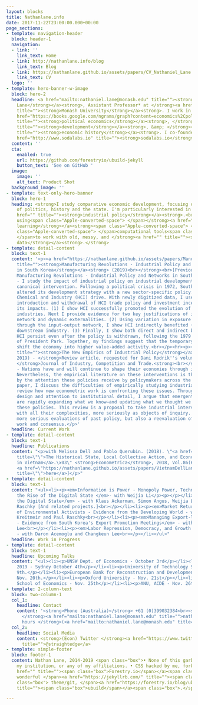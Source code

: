 ```yaml
---
layout: blocks
title: Nathanlane.info
date: 2017-11-22T23:00:00.000+00:00
page_sections:
- template: navigation-header
  block: header-1
  navigation:
  - link: ''
    link_text: Home
  - link: http://nathanlane.info/blog
    link_text: Blog
  - link: https://nathanlane.github.io/assets/papers/CV_Nathaniel_Lane.pdf
    link_text: CV
  logo: ''
- template: hero-banner-w-image
  block: hero-2
  headline: <a href="mailto:nathaniel.lane@monash.edu" title=""><strong>Dr. Nathan
    Lane</strong></a><strong>, Assistant Professor* at </strong><a href="https://www.monash.edu"
    title=""><strong>Monash University</strong></a><strong>. I work in </strong><a
    href="https://books.google.com/ngrams/graph?content=economics%2Cpolitical+economy&amp;year_start=1776&amp;year_end=2008&amp;corpus=15&amp;smoothing=0&amp;share=&amp;direct_url=t1%B%2Ceconomics%3B%2Cc0%3B.t1%3B%2Cpolitical%20economy%3B%2Cc0"
    title=""><strong>political economics</strong></a><strong>, </strong><a href="http://scholar.harvard.edu/files/shleifer/files/indust_big_push.pdf"
    title=""><strong>development</strong></a><strong>, &amp; </strong><a href="http://eh.net/eha/about/"
    title=""><strong>economic history</strong></a><strong>. I co-founded </strong><a
    href="http://www.sodalabs.io" title=""><strong>sodalabs.io</strong></a><strong>.</strong>
  content: ''
  cta:
    enabled: true
    url: https://github.com/forestryio/ubuild-jekyll
    button_text: 'See on GitHub '
  image:
    image: ''
    alt_text: Product Shot
  background_image: ''
- template: text-only-hero-banner
  block: hero-1
  heading: <strong>I study comparative economic development, focusing on the role
    of politics, history and the state. I'm particularly interested in </strong><a
    href="" title=""><strong>industrial policy</strong></a><strong>.<br><br>I enjoy
    using<span class="Apple-converted-space"> </span></strong><a href="" title=""><strong>statistical
    learning</strong></a><strong><span class="Apple-converted-space"> </span>and<span
    class="Apple-converted-space"> </span>computational tools<span class="Apple-converted-space">
    </span>to work with old, messy, and </strong><a href="" title=""><strong>unstructured
    data</strong></a><strong>.</strong>
- template: detail-content
  block: text-1
  content: '<p><a href="https://nathanlane.github.io/assets/papers/ManufacturingRevolutions_Lane_Live.pdf"
    title=""><strong>Manufacturing Revolutions - Industrial Policy and Industrialization
    in South Korea</strong></a><strong> (2019)<br></strong><br>[Previously titled:
    Manufacturing Revolutions - Industrial Policy and Networks in South Korea]</p><p><strong><br>Abstract</strong>
    - I study the impact of industrial policy on industrial development through a
    canonical intervention. Following a political crisis in 1972, South Korea dramatically
    altered its development strategy with a new sector-specific policy: the Heavy
    Chemical and Industry (HCI) drive. With newly digitized data, I use the sharp
    introduction and withdrawal of HCI trade policy and investment incentives to study
    its impacts. (1) I show HCI successfully promoted the evolution of directly treated
    industries. Next I provide evidence for two key justifications of industrial policy:
    network and dynamic externalities. (2) Using variation in exposure to policies
    through the input-output network, I show HCI indirectly benefited (non-treated)
    downstream industry. (3) Finally, I show both direct and indirect benefits of
    HCI persist even after the policy is withdrawn, following the 1979 assassination
    of President Park. Together, my findings suggest that the temporary drive helped
    shift the economy into higher value-added activity.<br></p><hr><p><a href="https://nathanlane.github.io/assets/papers/NathanLane_New_Empirics_of_Industrial_Policy_current.pdf"
    title=""><strong>The New Empirics of Industrial Policy</strong></a><strong> (Updated,
    2019) - </strong>Review article, requested for Dani Rodrik''s volume of<strong>
    </strong>Journal of Industry, Competition and Trade.<strong><br></strong><br><strong>Abstract</strong>
    - Nations have and will continue to shape their economies through industrial policy.
    Nevertheless, the empirical literature on these interventions is thin, dwarfed
    by the attention these policies receive by policymakers across the world. In this
    paper, I discuss the difficulties of empirically studying industrial policy, and
    review how new econometric work is confronting these issues. Through careful research
    design and attention to institutional detail, I argue that emergent evaluations
    are rapidly expanding what we know—and updating what we thought we knew—about
    these policies. This review is a proposal to take industrial interventions, along
    with all their complexities, more seriously as objects of inquiry. Doing so requires
    more serious evaluations of past policy, but also a reevaluation of prior empirical
    work and consensus.</p>'
  headline: Current Work
- template: detail-content
  block: text-1
  headline: Publications
  content: "<p>with Melissa Dell and Pablo Querubin. (2018). \"<a href=\"https://doi-org.ezproxy.lib.monash.edu.au/10.3982/ECTA15122\"
    title=\"\">The Historical State, Local Collective Action, and Economic Development
    in Vietnam</a>.\x03\" <strong>Econometrica</strong>, 2018, Vol.86(6), p.2083(39).<br><br>[PDF
    <a href=\"https://nathanlane.github.io/assets/papers/VietnamDellLaneQuerubin.pdf\"
    title=\"\">here</a>]</p>"
- template: detail-content
  block: text-1
  content: "<ul><li><p><em>Information is Power - Monopoly Power, Technology, and
    the Rise of the Digital State </em>- with Weijia Li</p><p></p></li><li><p><em>Mapping
    the Digital State</em> - with Klaus Ackerman, Simon Angus, Weijia Li, and Paul
    Raschky [And related projects.]<br></p></li><li><p><em>Market Returns and Assassinations
    of Environmental Activists - Evidence from the Developing World - with </em>David
    Kreitmeir and Paul Raschky<br></p></li><li><p><em>Managing Export-led Industrialization
    - Evidence from South Korea's Export Promotion Meetings</em> - with Changkeun
    Lee<br></p></li><li><p><em>Labor Repression, Democracy, and Growth in South Korea</em>
    - with Daron Acemoglu and Changkeun Lee<br></p></li></ul>"
  headline: Work in Progress
- template: detail-content
  block: text-1
  headline: Upcoming Talks
  content: "<ul><li><p>UNSW Dept. of Economics - October 3rd</p></li><li><p>OzClio
    2019 - Sydney October 4th</p></li><li><p>University of Technology Sydney - October
    9th.</p></li><li><p>European Bank for Reconstruction and Development (EBRD) -
    Nov. 20th.</p></li><li><p>Oxford University - Nov. 21st</p></li><li><p>ANU, Research
    School of Economics - Nov. 25th</p></li><li><p>ANU, ACDE - Nov. 26th.</p></li></ul>"
- template: 2-column-text
  block: two-column-1
  col_1:
    headline: Contact
    content: '<strong>Phone (Australia)</strong> +61 (0)399032384<br><strong>Email
      </strong><a href="mailto:nathaniel.lane@monash.edu" title="">nathaniel.lane@monash.edu</a><br><strong>Office
      hours </strong>(<a href="mailto:nathaniel.lane@monash.edu" title="">email me</a>) '
  col_2:
    headline: Social Media
    content: <strong>(Econ) Twitter </strong><a href="https://www.twitter.com/straightedge"
      title="">@straightedge</a>
- template: simple-footer
  block: footer-1
  content: Nathan Lane, 2014-2019 <span class="box">• None of this garbage reflects
    my institution, or any of my affiliations. • CSS hacked by me, forked from </span><a
    href="" title=""><span class="box">Forestry.io</span></a><span class="box">'s
    wonderful </span><a href="https://jekyllrb.com/" title=""><span class="box">Jekyll</span></a><span
    class="box"> theme/git, </span><a href="https://forestry.io/blog/ubuild-a-new-theme-for-static-sites-using-blocks/"
    title=""><span class="box">ubuild</span></a><span class="box">.</span>

---
```

